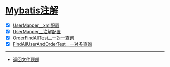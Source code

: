 
# [Mybatis注解](../README.md)

- [x] [UserMapper__xml配置](src/main/resources/com/cpucode/mapper/UserMapper.xml)
- [x] [UserMapper__注解配置](src/main/java/com/cpucode/mapper/UserMapper.java)
- [x] [OrderFindAllTest__一对一查询](src/test/java/com/cpucode/test/OrderFindAllTest.java)
- [x] [FindAllUserAndOrderTest__一对多查询](src/test/java/com/cpucode/test/FindAllUserAndOrderTest.java)

-----------------

- [返回文件顶部](../README.md)